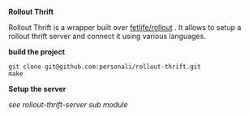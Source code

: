 **Rollout Thrift**

Rollout Thrift is a wrapper built over [fetlife/rollout](https://github.com/fetlife/rollout) .
It allows to setup a rollout thrift server and connect it using various languages.

**build the project**

    git clone git@github.com:personali/rollout-thrift.git
    make

**Setup the server**

*see rollout-thrift-server sub module*
